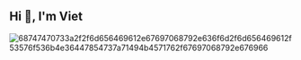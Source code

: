 ## Hi 👋, I'm Viet


![68747470733a2f2f6d656469612e67697068792e636f6d2f6d656469612f53576f536b4e36447854737a71494b4571762f67697068792e676966](https://github.com/user-attachments/assets/2a426dad-abd1-40b0-9f64-0a0aeb16ef04)
